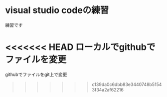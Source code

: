 # visual studio codeの練習

練習です

<<<<<<< HEAD
ローカルでgithubでファイルを変更
=======
githubでファイルをgit上で変更
>>>>>>> c139da0c6dbb83e3440748b51543f34a2af62216
